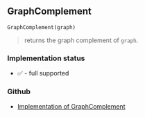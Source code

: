 ## GraphComplement

``` 
GraphComplement(graph)
```

> returns the graph complement of `graph`.
 
  






### Implementation status

* &#x2705; - full supported

### Github

* [Implementation of GraphComplement](https://github.com/axkr/symja_android_library/blob/master/symja_android_library/matheclipse-core/src/main/java/org/matheclipse/core/builtin/GraphFunctions.java#L205) 
